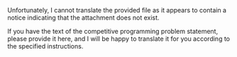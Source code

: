 Unfortunately, I cannot translate the provided file as it appears to contain a notice indicating that the attachment does not exist.

If you have the text of the competitive programming problem statement, please provide it here, and I will be happy to translate it for you according to the specified instructions.